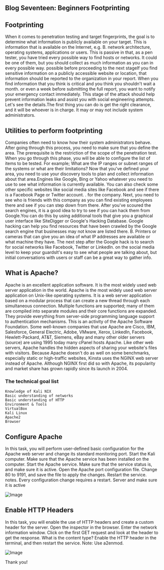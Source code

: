 ## Blog Seventeen: Beginners Footprinting


## Footprinting


When it comes to penetration testing and target fingerprints, the goal is to determine what information is publicly available on your target. This is information that is available on the Internet, e.g. B. network architecture, operating systems, applications or users. This is passive in that, as a pen tester, you have tried every possible way to find hosts or networks. It could be one of them, but you should collect as much information as you can in every possible way. possible before proceeding to the next stageIf you find sensitive information on a publicly accessible website or location, that information should be reported to the organization in your report. When you find information that you think is critical and you think you shouldn't wait a month. or even a week before submitting the full report, you want to notify your emergency contact immediately. This stage of the attack should help prevent information leaks and assist you with social engineering attempts. Let's see the details.The first thing you can do is get the right clearance, and it will be whoever is in charge. It may or may not include system administrators.

## Utilities to perform footprinting

Companies often need to know how their system administrators behave. After going through this process, you need to make sure that you define the area. The prerequisite is the restriction of the scope of the penetration test. When you go through this phase, you will be able to configure the list of items to be tested. For example; What are the IP ranges or subnet ranges of the systems or what are their limitations? Now that you've defined your area, you need to use your discovery tools to plan and collect information about that area.Engines like Google, Bing or Yahoo whatever you need to use to see what information is currently available. You can also check some other specific websites like social media sites like Facebook and see if there is a Facebook Page or Twitter account. . for the company. Next, you need to see who is friends with this company as you can find existing employees there and see if you can step down from there. After you've scoured the search engines, it is a good idea to try to see if you can hack them from Google.You can do this by using additional tools that give you a graphical user interface like SiteDigger or Google's Hacking Database. Google hacking can help you find resources that have been crawled by the Google search engine that businesses may not know are listed there. B. Printers or cameras that can give you an idea of ​​what IP addresses are available or what machine they have. The next step after the Google hack is to search for social networks like Facebook, Twitter or LinkedIn. on the social media level to keep your guardsIt's easy to see what people are talking about, but initial conversations with users or staff can be a great way to gather info.
## What is Apache?
Apache is an excellent application software. It is the most widely used web server application in the world. Apache is the most widely used web server application on Unix-like operating systems. It is a web server application based on a modular process that can create a new thread through each simultaneous connection. Multiple functions are supported; many of them are compiled into separate modules and their core functions are expanded. They provide everything from server-side programming language support to authentication mechanisms. This is an activity of the Apache Software Foundation. Some well-known companies that use Apache are Cisco, IBM, Salesforce, General Electric, Adobe, VMware, Xerox, LinkedIn, Facebook, Hewlett-Packard, AT&T, Siemens, eBay and many other older servers (source) are using 1995 today many cPanel hosts Apache. Like other web servers, Apache handles the hidden aspects of sharing your website's files with visitors. Because Apache doesn't do as well on some benchmarks, especially static or high-traffic websites, Kinsta uses the NGINX web server instead of Apache. Although NGINX first did so with Apache, its popularity and market share has grown rapidly since its launch in 2004.

### The technical goal list
```
Knowledge of Kali NIX
Basic understanding of networks
Basic understanding of HTTP
Environment & Tools
VirtualBox
Kali Linux
Apache2
Browser 
```

## Configure Apache

In this task, you will perform user-defined basic configuration for the Apache web server and change its standard monitoring port. Start the Kali computer.
Make sure that the Apache service has been installed on the computer. 
Start the Apache service.
Make sure that the service status is, and make sure it is active.
Open the Apache port configuration file.
Change 80 to 9191, and save the file to apply the changes.
Restart the service. notes. 
Every configuration change requires a restart. Server and make sure it is active

![Image](https://www.edustorage.net/files/LinuxLiteOS/linux-lite-status-apache2.png?7a1452def0)

## Enable HTTP Headers
In this task, you will enable the use of HTTP headers and create a custom header for the server. 
Open the inspector in the browser.
Enter the network information window. 
Click on the first GET request and look at the header to get the response. 
What is the content type? 
Enable the HTTP header in the terminal, and then restart the service. Note: Use a2enmod.

![Image](https://external-content.duckduckgo.com/iu/?u=https%3A%2F%2Fi.stack.imgur.com%2Fiv9N3.png&f=1&nofb=1)

Thank you!
